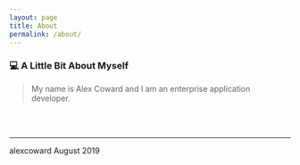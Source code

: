```yaml
---
layout: page
title: About
permalink: /about/
---
```



### 💻 A Little Bit About Myself
> My name is Alex Coward and I am an enterprise application developer. 

<br><br>

------------------------
alexcoward August 2019
